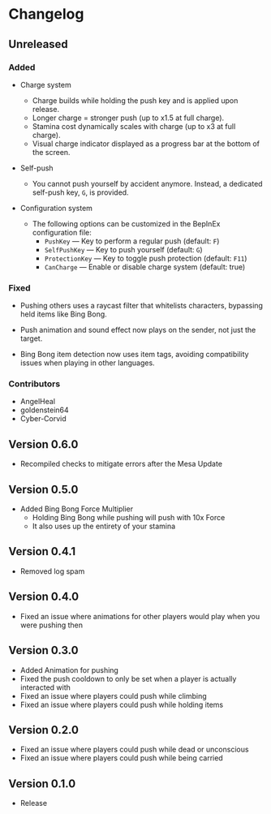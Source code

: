 # Changelog

## Unreleased

### Added

- Charge system

  - Charge builds while holding the push key and is applied upon release.
  - Longer charge = stronger push (up to x1.5 at full charge).
  - Stamina cost dynamically scales with charge (up to x3 at full charge).
  - Visual charge indicator displayed as a progress bar at the bottom of the screen.

- Self-push

  - You cannot push yourself by accident anymore. Instead, a dedicated self-push key, `G`, is provided.

- Configuration system

  - The following options can be customized in the BepInEx configuration file:
    - `PushKey` — Key to perform a regular push (default: `F`)
    - `SelfPushKey` — Key to push yourself (default: `G`)
    - `ProtectionKey` — Key to toggle push protection (default: `F11`)
    - `CanCharge` — Enable or disable charge system (default: true)

### Fixed

- Pushing others uses a raycast filter that whitelists characters, bypassing held items like Bing Bong.

- Push animation and sound effect now plays on the sender, not just the target.

- Bing Bong item detection now uses item tags, avoiding compatibility issues when playing in other languages.

### Contributors

- AngelHeal
- goldenstein64
- Cyber-Corvid

## Version 0.6.0

- Recompiled checks to mitigate errors after the Mesa Update

## Version 0.5.0

- Added Bing Bong Force Multiplier
  - Holding Bing Bong while pushing will push with 10x Force
  - It also uses up the entirety of your stamina

## Version 0.4.1

- Removed log spam

## Version 0.4.0

- Fixed an issue where animations for other players would play when you were pushing then

## Version 0.3.0

- Added Animation for pushing
- Fixed the push cooldown to only be set when a player is actually interacted with
- Fixed an issue where players could push while climbing
- Fixed an issue where players could push while holding items

## Version 0.2.0

- Fixed an issue where players could push while dead or unconscious
- Fixed an issue where players could push while being carried

## Version 0.1.0

- Release
